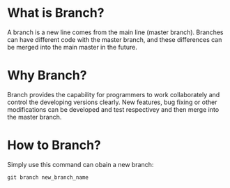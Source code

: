 # What is Branch?
A branch is a new line comes from the main line (master branch). Branches can have different code with the master branch, and these differences can be merged into the main master in the future. 

# Why Branch?
Branch provides the capability for programmers to work collaborately and control the developing versions clearly. New features, bug fixing or other modifications can be developed and test respectivey and then merge into the master branch. 

# How to Branch?
Simply use this command can obain a new branch:
```git
git branch new_branch_name
```
